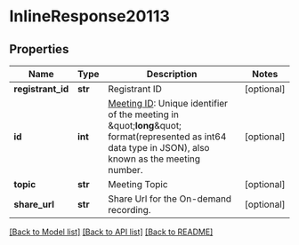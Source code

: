 # InlineResponse20113

## Properties
Name | Type | Description | Notes
------------ | ------------- | ------------- | -------------
**registrant_id** | **str** | Registrant ID | [optional] 
**id** | **int** | [Meeting ID](https://support.zoom.us/hc/en-us/articles/201362373-What-is-a-Meeting-ID-): Unique identifier of the meeting in \&quot;**long**\&quot; format(represented as int64 data type in JSON), also known as the meeting number. | [optional] 
**topic** | **str** | Meeting Topic | [optional] 
**share_url** | **str** | Share Url for the On-demand recording. | [optional] 

[[Back to Model list]](../README.md#documentation-for-models) [[Back to API list]](../README.md#documentation-for-api-endpoints) [[Back to README]](../README.md)

